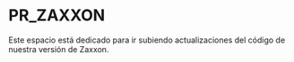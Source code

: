 # PR_ZAXXON
Este espacio está dedicado para ir subiendo actualizaciones del código de nuestra versión de Zaxxon.
